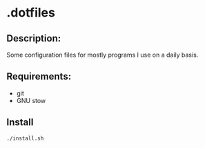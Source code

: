 # .dotfiles

## Description:
Some configuration files for mostly programs I use on a daily basis.

## Requirements:
* git
* GNU stow

## Install
```
./install.sh
```
